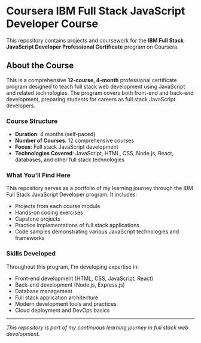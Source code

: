 # Coursera IBM Full Stack JavaScript Developer Course

This repository contains projects and coursework for the **IBM Full Stack JavaScript Developer Professional Certificate** program on Coursera.

## About the Course

This is a comprehensive **12-course, 4-month** professional certificate program designed to teach full stack web development using JavaScript and related technologies. The program covers both front-end and back-end development, preparing students for careers as full stack JavaScript developers.

### Course Structure
- **Duration**: 4 months (self-paced)
- **Number of Courses**: 12 comprehensive courses
- **Focus**: Full stack JavaScript development
- **Technologies Covered**: JavaScript, HTML, CSS, Node.js, React, databases, and other full stack technologies

### What You'll Find Here

This repository serves as a portfolio of my learning journey through the IBM Full Stack JavaScript Developer program. It includes:

- Projects from each course module
- Hands-on coding exercises
- Capstone projects
- Practice implementations of full stack applications
- Code samples demonstrating various JavaScript technologies and frameworks

### Skills Developed

Throughout this program, I'm developing expertise in:
- Front-end development (HTML, CSS, JavaScript, React)
- Back-end development (Node.js, Express.js)
- Database management
- Full stack application architecture
- Modern development tools and practices
- Cloud deployment and DevOps basics

---

*This repository is part of my continuous learning journey in full stack web development.*
